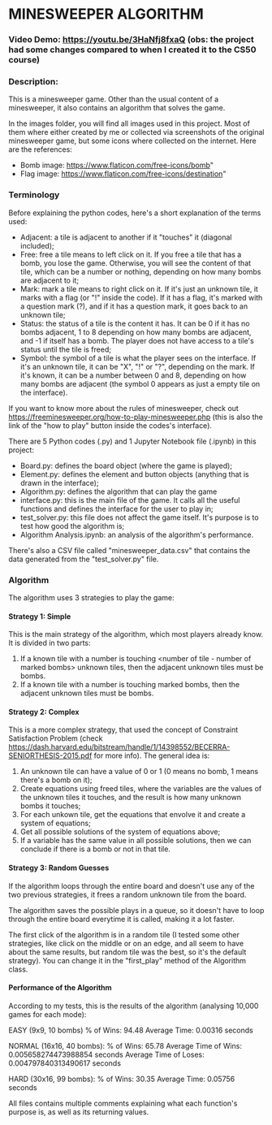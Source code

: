 # MINESWEEPER ALGORITHM
### Video Demo:  https://youtu.be/3HaNfj8fxaQ (obs: the project had some changes compared to when I created it to the CS50 course)
### Description:
This is a minesweeper game. Other than the usual content of a minesweeper, it also contains an algorithm that solves the game.

In the images folder, you will find all images used in this project. Most of them where either created by me or collected via screenshots of the original minesweeper game, but some icons where collected on the internet. Here are the references:
- Bomb image: https://www.flaticon.com/free-icons/bomb"
- Flag image: https://www.flaticon.com/free-icons/destination"


### Terminology
Before explaining the python codes, here's a short explanation of the terms used:
- Adjacent: a tile is adjacent to another if it "touches" it (diagonal included);
- Free: free a tile means to left click on it. If you free a tile that has a bomb, you lose the game. Otherwise, you will see the content of that tile, which can be a number or nothing, depending on how many bombs are adjacent to it;
- Mark: mark a tile means to right click on it. If it's just an unknown tile, it marks with a flag (or "!" inside the code). If it has a flag, it's marked with a question mark (?), and if it has a question mark, it goes back to an unknown tile;
- Status: the status of a tile is the content it has. It can be 0 if it has no bombs adjacent, 1 to 8 depending on how many bombs are adjacent, and -1 if itself has a bomb. The player does not have access to a tile's status until the tile is freed;
- Symbol: the symbol of a tile is what the player sees on the interface. If it's an unknown tile, it can be "X", "!" or "?", depending on the mark. If it's known, it can be a number between 0 and 8, depending on how many bombs are adjacent (the symbol 0 appears as just a empty tile on the interface).

If you want to know more about the rules of minesweeper, check out https://freeminesweeper.org/how-to-play-minesweeper.php (this is also the link of the "how to play" button inside the codes's interface).

There are 5 Python codes (.py) and 1 Jupyter Notebook file (.ipynb) in this project:
- Board.py: defines the board object (where the game is played);
- Element.py: defines the element and button objects (anything that is drawn in the interface);
- Algorithm.py: defines the algorithm that can play the game
- interface.py: this is the main file of the game. It calls all the useful functions and defines the interface for the user to play in;
- test_solver.py: this file does not affect the game itself. It's purpose is to test how good the algorithm is;
- Algorithm Analysis.ipynb: an analysis of the algorithm's performance.

There's also a CSV file called "minesweeper_data.csv" that contains the data generated from the "test_solver.py" file.

### Algorithm

The algorithm uses 3 strategies to play the game:

#### Strategy 1: Simple
This is the main strategy of the algorithm, which most players already know. It is divided in two parts:
1. If a known tile with a number is touching <number of tile - number of marked bombs> unknown tiles, then the adjacent unknown tiles must be bombs.
2. If a known tile with a number is touching <number of tile> marked bombs, then the adjacent unknown tiles must be bombs.

#### Strategy 2: Complex
This is a more complex strategy, that used the concept of Constraint Satisfaction Problem (check https://dash.harvard.edu/bitstream/handle/1/14398552/BECERRA-SENIORTHESIS-2015.pdf for more info). The general idea is:
1. An unknown tile can have a value of 0 or 1 (0 means no bomb, 1 means there's a bomb on it);
2. Create equations using freed tiles, where the variables are the values of the unknown tiles it touches, and the result is how many unknown bombs it touches;
3. For each unkown tile, get the equations that envolve it and create a system of equations;
4. Get all possible solutions of the system of equations above;
5. If a variable has the same value in all possible solutions, then we can conclude if there is a bomb or not in that tile.
  
#### Strategy 3: Random Guesses
If the algorithm loops through the entire board and doesn't use any of the two previous strategies, it frees a random unknown tile from the board.

The algorithm saves the possible plays in a queue, so it doesn't have to loop through the entire board everytime it is called, making it a lot faster.

The first click of the algorithm is in a random tile (I tested some other strategies, like click on the middle or on an edge, and all seem to have about the same results, but random tile was the best, so it's the default strategy). You can change it in the "first_play" method of the Algorithm class.

#### Performance of the Algorithm
  
According to my tests, this is the results of the algorithm (analysing 10,000 games for each mode):

EASY (9x9, 10 bombs)
% of Wins: 94.48
Average Time: 0.00316 seconds

NORMAL (16x16, 40 bombs):
% of Wins: 65.78
Average Time of Wins: 0.005658274473988854 seconds
Average Time of Loses: 0.004797840313490617 seconds

HARD (30x16, 99 bombs):
% of Wins: 30.35
Average Time: 0.05756 seconds

All files contains multiple comments explaining what each function's purpose is, as well as its returning values.
